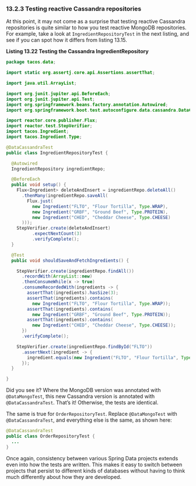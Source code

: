 ### 13.2.3 Testing reactive Cassandra repositories

At this point, it may not come as a surprise that testing reactive Cassandra repositories is quite similar to how you test reactive MongoDB repositories. For example, take a look at `IngredientRepositoryTest` in the next listing, and see if you can spot how it differs from listing 13.15.

**Listing 13.22 Testing the Cassandra IngredientRepository**

```java
package tacos.data;

import static org.assertj.core.api.Assertions.assertThat;

import java.util.ArrayList;

import org.junit.jupiter.api.BeforeEach;
import org.junit.jupiter.api.Test;
import org.springframework.beans.factory.annotation.Autowired;
import org.springframework.boot.test.autoconfigure.data.cassandra.DataCassandraTest;

import reactor.core.publisher.Flux;
import reactor.test.StepVerifier;
import tacos.Ingredient;
import tacos.Ingredient.Type;

@DataCassandraTest
public class IngredientRepositoryTest {

  @Autowired
  IngredientRepository ingredientRepo;

  @BeforeEach
  public void setup() {
    Flux<Ingredient> deleteAndInsert = ingredientRepo.deleteAll()
      .thenMany(ingredientRepo.saveAll(
        Flux.just(
          new Ingredient("FLTO", "Flour Tortilla", Type.WRAP),
          new Ingredient("GRBF", "Ground Beef", Type.PROTEIN),
          new Ingredient("CHED", "Cheddar Cheese", Type.CHEESE)
      )));
    StepVerifier.create(deleteAndInsert)
          .expectNextCount(3)
          .verifyComplete();
  }

  @Test
  public void shouldSaveAndFetchIngredients() {

    StepVerifier.create(ingredientRepo.findAll())
      .recordWith(ArrayList::new)
      .thenConsumeWhile(x -> true)
      .consumeRecordedWith(ingredients -> {
        assertThat(ingredients).hasSize(3);
        assertThat(ingredients).contains(
          new Ingredient("FLTO", "Flour Tortilla", Type.WRAP));
        assertThat(ingredients).contains(
          new Ingredient("GRBF", "Ground Beef", Type.PROTEIN));
        assertThat(ingredients).contains(
          new Ingredient("CHED", "Cheddar Cheese", Type.CHEESE));
      })
      .verifyComplete();

    StepVerifier.create(ingredientRepo.findById("FLTO"))
      .assertNext(ingredient -> {
        ingredient.equals(new Ingredient("FLTO", "Flour Tortilla", Type.WRAP));
      });
  }

}
```

Did you see it? Where the MongoDB version was annotated with `@DataMongoTest`, this new Cassandra version is annotated with `@DataCassandraTest`. That’s it! Otherwise, the tests are identical.

The same is true for `OrderRepositoryTest`. Replace `@DataMongoTest` with `@DataCassandraTest`, and everything else is the same, as shown here:

```java
@DataCassandraTest
public class OrderRepositoryTest {
  ...
}
```

Once again, consistency between various Spring Data projects extends even into how the tests are written. This makes it easy to switch between projects that persist to different kinds of databases without having to think much differently about how they are developed.
